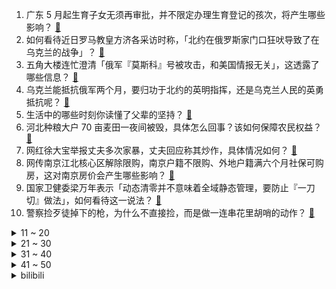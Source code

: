 1. 广东 5 月起生育子女无须再审批，并不限定办理生育登记的孩次，将产生哪些影响？ [:link:](https://www.zhihu.com/question/531570020)
2. 如何看待近日罗马教皇方济各采访时称，「北约在俄罗斯家门口狂吠导致了在乌克兰的战争」？ [:link:](https://www.zhihu.com/question/531556513)
3. 五角大楼连忙澄清「俄军『莫斯科』号被攻击，和美国情报无关」，这透露了哪些信息？ [:link:](https://www.zhihu.com/question/531613190)
4. 乌克兰能抵抗俄军两个月，要归功于北约的英明指挥，还是乌克兰人民的英勇抵抗呢？ [:link:](https://www.zhihu.com/question/531579493)
5. 生活中的哪些时刻你读懂了父辈的坚持？ [:link:](https://www.zhihu.com/question/530102916)
6. 河北种粮大户 70 亩麦田一夜间被毁，具体怎么回事？该如何保障农民权益？ [:link:](https://www.zhihu.com/question/531583778)
7. 网红徐大宝举报丈夫多次家暴，丈夫回应称其炒作，具体情况如何？ [:link:](https://www.zhihu.com/question/531590880)
8. 网传南京江北核心区解除限购，南京户籍不限购、外地户籍满六个月社保可购房，这对南京房价会产生哪些影响？ [:link:](https://www.zhihu.com/question/531576152)
9. 国家卫健委梁万年表示「动态清零并不意味着全域静态管理，要防止『一刀切』做法」，如何看待这一说法？ [:link:](https://www.zhihu.com/question/531626448)
10. 警察捡歹徒掉下的枪，为什么不直接捡，而是做一连串花里胡哨的动作？ [:link:](https://www.zhihu.com/question/527900401)
<details>
<summary>11 ~ 20</summary>

11. 5 月 6 日上海新增本土「253+3961」，死亡 13 例，目前疫情情况如何？ [:link:](https://www.zhihu.com/question/531693991)
12. 如何看待多平台显示 IP 属地后，「IP 代理产业」爆火？ [:link:](https://www.zhihu.com/question/531588086)
13. 拉勾网 CEO 称大厂员工要高薪是「被互联网行业惯坏了」，如何看待这一言论？你认为互联网高薪到顶了吗？ [:link:](https://www.zhihu.com/question/531569323)
14. 从剧情和特效角度来看，《奇异博士 2》好看吗？ [:link:](https://www.zhihu.com/question/531453102)
15. 如果九九八十一难的最后一难是杀一个刚出生的孩子，唐僧该不该杀？ [:link:](https://www.zhihu.com/question/365769184)
16. 2022 届的应届生都找到工作了吗? [:link:](https://www.zhihu.com/question/518534657)
17. Knight 公开道歉，该事件对他的职业前景有何影响？ [:link:](https://www.zhihu.com/question/531607259)
18. 为什么「God bless you」的「bless」不是「blesses」呢？ [:link:](https://www.zhihu.com/question/20746724)
19. 联合国安理会通过涉乌克兰局势声明，称对维护乌克兰的和平与安全深表关切，这传递了什么信号？ [:link:](https://www.zhihu.com/question/531693247)
20. 如何看待 2022 年 5 月 6 日 A 股大跌？ [:link:](https://www.zhihu.com/question/531616383)
</details>
<details>
<summary>21 ~ 30</summary>

21. 中国怎么不拍像日本大河剧一样的历史剧？ [:link:](https://www.zhihu.com/question/26939425)
22. 甘特图是什么？要怎么制作甘特图？ [:link:](https://www.zhihu.com/question/407225342)
23. 如何看待乌克兰亚速营用平民换取物资，以每吨15人的形式换取物资来维持? [:link:](https://www.zhihu.com/question/531494354)
24. 如何看待腾讯 Q 币充值大面积取消 97 折优惠，这一调整会带来哪些影响？你会继续买单吗？ [:link:](https://www.zhihu.com/question/531433520)
25. 如果所有资本家将百分之五的利润分给员工，社会会变成什么样? [:link:](https://www.zhihu.com/question/531266678)
26. 5 月 6 号突然醒悟想考 985 来得及吗？ [:link:](https://www.zhihu.com/question/531560732)
27. 有哪些类似“满船清梦压星河”，让人第一眼就心动的诗句？ [:link:](https://www.zhihu.com/question/298792087)
28. 如果一天全人类在睡着之后都无法醒来，一年后中国人苏醒发现其他国家还没醒，在国外苏醒之前我们会怎么做? [:link:](https://www.zhihu.com/question/530983711)
29. 两办发文称「全面落实取消县城落户限制政策」，这对我国城镇化建设和经济发展有哪些积极意义？ [:link:](https://www.zhihu.com/question/531667505)
30. 宝宝快六个月了，马上添加辅食了，具体怎么添加，除了米粉还添加什么，什么时候加？ [:link:](https://www.zhihu.com/question/509807221)
</details>
<details>
<summary>31 ~ 40</summary>

31. 西安一名脱口秀演员表演时疑侮辱高校女生，他将面临哪些法律责任？ [:link:](https://www.zhihu.com/question/531640413)
32. 一个对你来说很重要的人把你删了，你有必要主动加回来吗？ [:link:](https://www.zhihu.com/question/531484951)
33. 万能的知乎网友们，我现在对心理学感兴趣，可以推荐几本通俗易懂的书吗? [:link:](https://www.zhihu.com/question/529175474)
34. 亚奥理事会宣布汕头亚青会取消，这将带来哪些影响？ [:link:](https://www.zhihu.com/question/531618828)
35. 为什么 2022 年厂商不再热衷于屏下摄像头？ [:link:](https://www.zhihu.com/question/526804804)
36. 如何看待小米起诉印度政府，印度法院解除对小米公司 7.25 亿美元资产冻结? [:link:](https://www.zhihu.com/question/531604462)
37. 早年间喝高乐高是有钱人家孩子的标志么？ [:link:](https://www.zhihu.com/question/42968155)
38. 俄罗斯，是不是在利用乌克兰，把北约国家耗死？ [:link:](https://www.zhihu.com/question/531410839)
39. 5 月 6 日北京新增本土「45+8」，涉海淀、朝阳、房山等多区，目前疫情情况如何？ [:link:](https://www.zhihu.com/question/531694070)
40. 日本男演员渡边裕之自杀身亡，你对该演员有哪些了解？ [:link:](https://www.zhihu.com/question/531449986)
</details>
<details>
<summary>41 ~ 50</summary>

41. 小米有线机械键盘上架，售价 149 元，这款键盘有哪些亮点和槽点？ [:link:](https://www.zhihu.com/question/531045864)
42. 2022 年这波疫情过后，上海的房价会大涨吗？ [:link:](https://www.zhihu.com/question/526089861)
43. 第一次戴「小刚腿」出街，你露了吗？ [:link:](https://www.zhihu.com/question/531468891)
44. 新冠肺炎口服特效药首仿药「莫那匹拉韦」在合肥诞生，其药效如何？对我国的疫情防控有何帮助？ [:link:](https://www.zhihu.com/question/531431632)
45. 怎么提高读书的效率呢？ [:link:](https://www.zhihu.com/question/28370877)
46. 你最不喜欢老板/领导对你说什么话？ [:link:](https://www.zhihu.com/question/531423658)
47. 本人切身感受到了目前科学研究的无力，因此希望学真正的哲学，请问如何入门？ [:link:](https://www.zhihu.com/question/518804357)
48. 山西晋中一建材公司发生坍塌事故，7 人被困 5 人已被救出，目前情况如何？ [:link:](https://www.zhihu.com/question/531586764)
49. 你们觉得努力读书有用吗? [:link:](https://www.zhihu.com/question/530946154)
50. 如何看待所罗门群岛总理再度为中所条约辩护「我们正面临入侵的威胁」？这透露了哪些信息？ [:link:](https://www.zhihu.com/question/531467605)
</details><details>
<summary>bilibili</summary>

1. 当UP主成为网课老师，用随机来的PPT上课翻车了！！ [:link:](//www.bilibili.com/video/BV12T4y1r7Zx)
2. 《不被大风吹倒》：莫言写给青年朋友的一封信 [:link:](//www.bilibili.com/video/BV1A44y1u7PF)
3. 小 龙 虾 串 天 花 板 [:link:](//www.bilibili.com/video/BV1WT4y1k7CJ)
4. 所以我年少时的故事里，主角一直都是他 [:link:](//www.bilibili.com/video/BV1iY411A7e1)
5. 一键蒸发7000血的套路！对手：我去！外挂！！！【有点骚东西】 [:link:](//www.bilibili.com/video/BV1B3411P7JU)
6. Chronos _ Cepheid【Ike Eveland Cover】 [:link:](//www.bilibili.com/video/BV1Rv4y1K7Hi)
7. 娇妻文学：女性情感致幻剂 [:link:](//www.bilibili.com/video/BV1Ai4y1U7ZX)
8. 【没啥用科技】智能眼镜 见所未见 [:link:](//www.bilibili.com/video/BV1da411a7vU)
9. 掀开满层辣椒，终于明白，这玩意儿为啥能火爆夜宵街头了！ [:link:](//www.bilibili.com/video/BV163411P7vP)
10. 林俊杰查房PDD，史上最尴尬事件 [:link:](//www.bilibili.com/video/BV1CY4y1k77o)
<details>
<summary>11 ~ 20</summary>

11. 懊恼，悔恨 [:link:](//www.bilibili.com/video/BV1Cu411r7mY)
12. 偷吃东西时被老师叫起来回答问题 [:link:](//www.bilibili.com/video/BV1N44y1u7uE)
13. 【罗翔】蛤蟆先生在朋友帮助下走出虚荣，让我想到我自己《柳林风声》读后感 [:link:](//www.bilibili.com/video/BV1aF411j7YW)
14. 不 要 给 天 津 蘑 菇 通 电 [:link:](//www.bilibili.com/video/BV19Y4y1t7QC)
15. 不写作业会被奥特曼打死哦【阅片无数Ⅱ 43】 [:link:](//www.bilibili.com/video/BV1b34y1a7Kh)
16. 【原神剧场】性 转 相 机（3.0） [:link:](//www.bilibili.com/video/BV1FB4y127Vc)
17. 《武林外传》模型更新了！！！——后院场景 [:link:](//www.bilibili.com/video/BV1DT4y1r7c9)
18. 当我参加婚礼时 [:link:](//www.bilibili.com/video/BV1au411r7X6)
19. “就那么一瞬间，手就炸没了” [:link:](//www.bilibili.com/video/BV1R34y187iW)
20. 千......千里走单骑! [:link:](//www.bilibili.com/video/BV1WB4y117XU)
</details>
<details>
<summary>21 ~ 30</summary>

21. 最新研究发现 氧气含有剧毒 [:link:](//www.bilibili.com/video/BV1Q3411K7Ra)
22. 别轻易在网上学做蛋糕 [:link:](//www.bilibili.com/video/BV1dY4y1t769)
23. 舍友 ：有你是我的福气 [:link:](//www.bilibili.com/video/BV1v44y137h3)
24. 终于找到了芒果的正确打开方式!!! [:link:](//www.bilibili.com/video/BV153411K7H5)
25. 【直播录像】王俊凯的表演，就跟他的刘海一样 [:link:](//www.bilibili.com/video/BV1eU4y1U7vs)
26. 这游戏被美国人说成邪教异端？其实大有玄机！ [:link:](//www.bilibili.com/video/BV1X3411P7Rs)
27. 斥巨资做了100只“一口辣入魂”小龙虾拌面，这也太过瘾啦！！！ [:link:](//www.bilibili.com/video/BV1d3411P7F1)
28. 我和闺蜜交换身体！！！结果居然… [:link:](//www.bilibili.com/video/BV1kZ4y1y7CV)
29. 直女营业，虽直但香 [:link:](//www.bilibili.com/video/BV17u411C7Uf)
30. 假如，让你扮演黑社会.... [:link:](//www.bilibili.com/video/BV1dF411T7Eq)
</details>
<details>
<summary>31 ~ 40</summary>

31. 妈妈们干的那些事 [:link:](//www.bilibili.com/video/BV19a411a7PM)
32. “护 食” [:link:](//www.bilibili.com/video/BV16r4y187eu)
33. 【生 活 不 如 意 ？不 如 来 健 身 】 [:link:](//www.bilibili.com/video/BV14Z4y1h7jN)
34. 龙的尾巴肉！居然被我还原出来了！！！ [:link:](//www.bilibili.com/video/BV14F411T71e)
35. 大家好，我是殴泥匠！！ [:link:](//www.bilibili.com/video/BV1EY411A7EX)
36. 你们上课打卡签到用的钉钉就是他做的！ [:link:](//www.bilibili.com/video/BV1EY4y1k7MM)
37. 【五四青年节/原创手书】我 有 笔 如 刀 [:link:](//www.bilibili.com/video/BV1Eu411C7Qc)
38. 【有我×周深】谨以此歌献给一代代不负时代重托的中国青年。 [:link:](//www.bilibili.com/video/BV1vL4y1c7EL)
39. 真的会喷射？小伙挑战把华莱士外卖全吃一遍的结果是…！？ [:link:](//www.bilibili.com/video/BV19v4y1K7a4)
40. 当我的世界玩家变得「缺胳膊少腿」!!？ [:link:](//www.bilibili.com/video/BV1mr4y1b7QG)
</details>
<details>
<summary>41 ~ 50</summary>

41. 甄嬛：皇上萨日朗！！！ [:link:](//www.bilibili.com/video/BV1v44y137qK)
42. 巨大皇金鲍，鲍鱼中的劳斯莱斯，吃一个就饱了 [:link:](//www.bilibili.com/video/BV1vU4y1U7nJ)
43. 啊～这自由的笑容！！！ [:link:](//www.bilibili.com/video/BV1Zu41167NP)
44. 谢谢，同桌已经在超进化了 [:link:](//www.bilibili.com/video/BV1Zv4y1N7tZ)
45. 1998年的秘密瞒不住了！我找到了策划美国海外实验室的“致命毒师”们｜影子战争 [:link:](//www.bilibili.com/video/BV1HT4y167Ym)
46. 【阿尼亚】爹地，我宣布个事！ [:link:](//www.bilibili.com/video/BV1jL4y1c71b)
47. 身体开始垮掉的几种迹象，看看你中招了吗？ [:link:](//www.bilibili.com/video/BV1bv4y1K7LL)
48. 【明日方舟】艾丽妮快骂我!!!!🤤 [:link:](//www.bilibili.com/video/BV11S4y187pY)
49. 如何通过劳斯莱斯工作面试？大品牌上班有哪些福利！ [:link:](//www.bilibili.com/video/BV1av4y1K7D8)
50. 【4K60FPS】华语群星《明天会更好》大合唱神曲！五四青年站起来！ [:link:](//www.bilibili.com/video/BV1sa411a73J)
</details>
<details>
<summary>51 ~ 60</summary>

51. 妈妈是杀手是什么体验 [:link:](//www.bilibili.com/video/BV1ST4y1r7TZ)
52. 【吸奇侠】《教父》黑手党如何处决叛徒？全是细节！ 09 [:link:](//www.bilibili.com/video/BV1HY411A7xK)
53. 来过很多次，但还是无法忘记“你的名字”… [:link:](//www.bilibili.com/video/BV1R5411R7MR)
54. 撒老师的人生像段子#撒贝宁 [:link:](//www.bilibili.com/video/BV1XR4y1P73U)
55. 4月27日，山东聊城。男子趁交警执勤时，钻上警车偷手机被抓现场! [:link:](//www.bilibili.com/video/BV1CU4y1U7Dt)
56. 优 雅 至 极 [:link:](//www.bilibili.com/video/BV16F411T7QR)
57. 【Mysta Rias】小心，他在朝你的心脏开枪【高燃剪辑/VALORANT】 [:link:](//www.bilibili.com/video/BV1GY4y1b7Ah)
58. 装   机 [:link:](//www.bilibili.com/video/BV1dS4y187tr)
59. 23年前上映，国内零票房，国外狂揽8亿，值得当下每个人细细品味《那山那人那狗》 [:link:](//www.bilibili.com/video/BV1R5411R7XG)
60. 【余则成】潜 伏 过 家 家 [:link:](//www.bilibili.com/video/BV1NU4y1S7X6)
</details>
<details>
<summary>61 ~ 70</summary>

61. 借用各位5分钟，让我们一起搞一个贼有趣的项目! [:link:](//www.bilibili.com/video/BV1vr4y1b7RA)
62. 猫：听我说，谢谢你... [:link:](//www.bilibili.com/video/BV1bB4y1m7cx)
63. 【时代少年团】陪你长大全记录-张真源《花间来客》篇 [:link:](//www.bilibili.com/video/BV1w34y1Y7rv)
64. CSGO：逐渐上头 （戒赌视频） [:link:](//www.bilibili.com/video/BV18S4y1w7VE)
65. 这…师出同门？ [:link:](//www.bilibili.com/video/BV1Ka411e7PH)
66. 为什么我不谈恋爱 [:link:](//www.bilibili.com/video/BV16Y4y1k7do)
67. 龙拳完整版！来了！ [:link:](//www.bilibili.com/video/BV1GY4y1C7Ka)
68. 路遇小车逆行加塞，男子交涉失败后“秒换”交警服指挥现场 [:link:](//www.bilibili.com/video/BV1Kr4y187dC)
69. 【骚男】一个决定：我要停播了 [:link:](//www.bilibili.com/video/BV1hS4y1w73j)
70. 骑行阿里中线，一路荒无人烟像是荒漠戈壁，走了几天才到达一个乡镇 [:link:](//www.bilibili.com/video/BV1W34y1Y7KN)
</details>
<details>
<summary>71 ~ 80</summary>

71. 太善良了！天使投资人啊！！这是！！#5 [:link:](//www.bilibili.com/video/BV1sa411a7rY)
72. 《江东斩杀小霸王》 [:link:](//www.bilibili.com/video/BV1EA4y1S7tb)
73. 我.....去拼多多买了套衣服穿....结果.... [:link:](//www.bilibili.com/video/BV12v4y1K7YL)
74. 剧TOP：谋杀！外遇！全程高能！经典美剧《绝望主妇》第一回 [:link:](//www.bilibili.com/video/BV1dA4y1D7f4)
75. 香菱单曲《食材打人啦！》 [:link:](//www.bilibili.com/video/BV1nY411A7Wk)
76. 【黄龄】表情悠哉 唱个大概，今天是《本草纲目》女子～ [:link:](//www.bilibili.com/video/BV1JY4y1C78F)
77. 一遍看不懂，两遍吓成狗，这反转太神了！《9号秘事》S7E2 [:link:](//www.bilibili.com/video/BV1L5411d7hf)
78. 卧槽…买到真货了！！ [:link:](//www.bilibili.com/video/BV1sZ4y1y7Dr)
79. 没有感情，全是技巧 [:link:](//www.bilibili.com/video/BV1SR4y1w7Xv)
80. 【1818黄金眼】走过的每一步都算数 “帅农鸟哥”如何越努力越舒服 [:link:](//www.bilibili.com/video/BV1Z3411P7so)
</details>
<details>
<summary>81 ~ 90</summary>

81. 重振安卓荣光！火影史上用时最短4000万战力诞生！ [:link:](//www.bilibili.com/video/BV14Z4y1h7e4)
82. 10000元1斤的顶级海胆盛宴！极致的海洋风味，游走在危险边缘的迷人味道。 [:link:](//www.bilibili.com/video/BV1rZ4y1y7oo)
83. 【LOL】20G2MSI宣传片——上单教父 [:link:](//www.bilibili.com/video/BV1854y1f7w4)
84. 我的天！难怪连张柏芝都不敢正面看着他！！！ [:link:](//www.bilibili.com/video/BV1z5411R7ut)
85. 五一假期结束，有遗憾，有开心。生活重新走入正轨。 [:link:](//www.bilibili.com/video/BV1844y1u7G7)
86. 32个你绝没见过的汽车比赛，做这个视频我用了一年。 [:link:](//www.bilibili.com/video/BV1x541127yk)
87. 谷歌学术镜像，一位外国教授修改200多篇中国学生写的英文论文后，发表的一篇详细指导中国学生如何写英文论文的论文... [:link:](//www.bilibili.com/video/BV1jF411u7NZ)
88. 你说的VS你女朋友听到的 [:link:](//www.bilibili.com/video/BV1GR4y1N7JB)
89. 穿搭 ，但是渐变色 [:link:](//www.bilibili.com/video/BV1n44y1376N)
90. 【明日方舟】新剿灭“黑夜锦标秀”平民关卡单核低配攻略！阵容平民+低练度+语音详解的愉悦攻略！《明日方舟》|魔法Zc目录 [:link:](//www.bilibili.com/video/BV135411d76c)
</details>
<details>
<summary>91 ~ 100</summary>

91. 【看透原神】用通货膨胀理论 预测数值膨胀 [:link:](//www.bilibili.com/video/BV1z44y1u7Zh)
92. 胖小伙挑战日本娃娃机店疯狂薅羊毛！能抓多少大奖呢！ [:link:](//www.bilibili.com/video/BV1Hu411r7Tk)
93. 这个益智玩具真的绝了 [:link:](//www.bilibili.com/video/BV1zv4y1K76g)
94. 查重率0%意味着什么 [:link:](//www.bilibili.com/video/BV1Ua411a7R8)
95. 与国际接轨的翻拍神作《新还珠格格》第一篇，说的没有唱的好听... [:link:](//www.bilibili.com/video/BV1AR4y1A7yF)
96. 不可思议的“噗噗船”，点燃蜡烛就能让小船前行，你知道原理吗？ [:link:](//www.bilibili.com/video/BV1FZ4y127VB)
97. 以旧充新！？新SSD和显卡买到手里应该是啥样？ [:link:](//www.bilibili.com/video/BV1WY411A7yN)
98. 【原神沙绘】神里绫华二创，卷死官方，责无旁贷。 [:link:](//www.bilibili.com/video/BV1dA4y1U7j2)
99. 这就是女朋友的特权吗？ [:link:](//www.bilibili.com/video/BV1w44y1u7Hy)
100. 【波兰球】相似国旗 [:link:](//www.bilibili.com/video/BV1ka411a7Dv)
</details></details>
